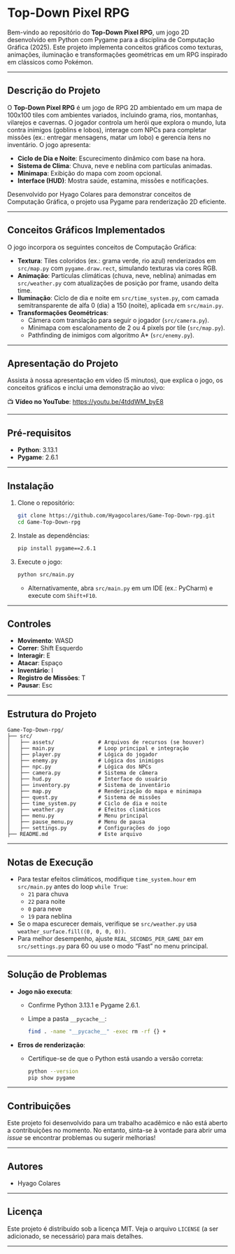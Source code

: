 # Top-Down Pixel RPG

Bem-vindo ao repositório do **Top-Down Pixel RPG**, um jogo 2D desenvolvido em Python com Pygame para a disciplina de Computação Gráfica (2025). Este projeto implementa conceitos gráficos como texturas, animações, iluminação e transformações geométricas em um RPG inspirado em clássicos como Pokémon.

---

## Descrição do Projeto

O **Top-Down Pixel RPG** é um jogo de RPG 2D ambientado em um mapa de 100x100 tiles com ambientes variados, incluindo grama, rios, montanhas, vilarejos e cavernas. O jogador controla um herói que explora o mundo, luta contra inimigos (goblins e lobos), interage com NPCs para completar missões (ex.: entregar mensagens, matar um lobo) e gerencia itens no inventário. O jogo apresenta:

- **Ciclo de Dia e Noite**: Escurecimento dinâmico com base na hora.
- **Sistema de Clima**: Chuva, neve e neblina com partículas animadas.
- **Minimapa**: Exibição do mapa com zoom opcional.
- **Interface (HUD)**: Mostra saúde, estamina, missões e notificações.

Desenvolvido por Hyago Colares para demonstrar conceitos de Computação Gráfica, o projeto usa Pygame para renderização 2D eficiente.

---

## Conceitos Gráficos Implementados

O jogo incorpora os seguintes conceitos de Computação Gráfica:

- **Textura**: Tiles coloridos (ex.: grama verde, rio azul) renderizados em `src/map.py` com `pygame.draw.rect`, simulando texturas via cores RGB.
- **Animação**: Partículas climáticas (chuva, neve, neblina) animadas em `src/weather.py` com atualizações de posição por frame, usando delta time.
- **Iluminação**: Ciclo de dia e noite em `src/time_system.py`, com camada semitransparente de alfa 0 (dia) a 150 (noite), aplicada em `src/main.py`.
- **Transformações Geométricas**:
  - Câmera com translação para seguir o jogador (`src/camera.py`).
  - Minimapa com escalonamento de 2 ou 4 pixels por tile (`src/map.py`).
  - Pathfinding de inimigos com algoritmo A\* (`src/enemy.py`).

---

## Apresentação do Projeto

Assista à nossa apresentação em vídeo (5 minutos), que explica o jogo, os conceitos gráficos e inclui uma demonstração ao vivo:

📺 **Vídeo no YouTube**: https://youtu.be/4tddWM_byE8

---

## Pré-requisitos

- **Python**: 3.13.1
- **Pygame**: 2.6.1

---

## Instalação

1. Clone o repositório:

   ```bash
   git clone https://github.com/Hyagocolares/Game-Top-Down-rpg.git
   cd Game-Top-Down-rpg
   ```

2. Instale as dependências:

   ```bash
   pip install pygame==2.6.1
   ```

3. Execute o jogo:

   ```bash
   python src/main.py
   ```

   - Alternativamente, abra `src/main.py` em um IDE (ex.: PyCharm) e execute com `Shift+F10`.

---

## Controles

- **Movimento**: WASD
- **Correr**: Shift Esquerdo
- **Interagir**: E
- **Atacar**: Espaço
- **Inventário**: I
- **Registro de Missões**: T
- **Pausar**: Esc

---

## Estrutura do Projeto

```plaintext
Game-Top-Down-rpg/
├── src/
│   ├── assets/              # Arquivos de recursos (se houver)
│   ├── main.py              # Loop principal e integração
│   ├── player.py            # Lógica do jogador
│   ├── enemy.py             # Lógica dos inimigos
│   ├── npc.py               # Lógica dos NPCs
│   ├── camera.py            # Sistema de câmera
│   ├── hud.py               # Interface do usuário
│   ├── inventory.py         # Sistema de inventário
│   ├── map.py               # Renderização do mapa e minimapa
│   ├── quest.py             # Sistema de missões
│   ├── time_system.py       # Ciclo de dia e noite
│   ├── weather.py           # Efeitos climáticos
│   ├── menu.py              # Menu principal
│   ├── pause_menu.py        # Menu de pausa
│   ├── settings.py          # Configurações do jogo
├── README.md                # Este arquivo
```

---

## Notas de Execução

- Para testar efeitos climáticos, modifique `time_system.hour` em `src/main.py` antes do loop `while True`:
  - `21` para chuva
  - `22` para noite
  - `0` para neve
  - `19` para neblina
- Se o mapa escurecer demais, verifique se `src/weather.py` usa `weather_surface.fill((0, 0, 0, 0))`.
- Para melhor desempenho, ajuste `REAL_SECONDS_PER_GAME_DAY` em `src/settings.py` para 60 ou use o modo “Fast” no menu principal.

---

## Solução de Problemas

- **Jogo não executa**:

  - Confirme Python 3.13.1 e Pygame 2.6.1.
  - Limpe a pasta `__pycache__`:

    ```bash
    find . -name "__pycache__" -exec rm -rf {} +
    ```

- **Erros de renderização**:

  - Certifique-se de que o Python está usando a versão correta:

    ```bash
    python --version
    pip show pygame
    ```

---

## Contribuições

Este projeto foi desenvolvido para um trabalho acadêmico e não está aberto a contribuições no momento. No entanto, sinta-se à vontade para abrir uma *issue* se encontrar problemas ou sugerir melhorias!

---

## Autores

- Hyago Colares

---

## Licença

Este projeto é distribuído sob a licença MIT. Veja o arquivo `LICENSE` (a ser adicionado, se necessário) para mais detalhes.

---

